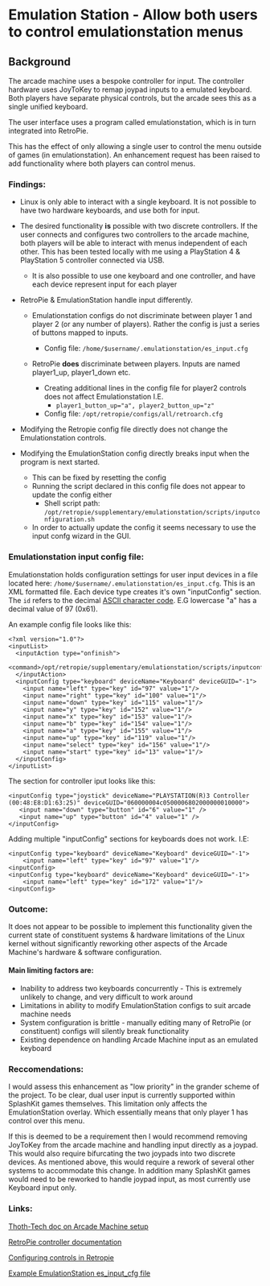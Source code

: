 # Emulation Station - Allow both users to control emulationstation menus

## Background
The arcade machine uses a bespoke controller for input. The controller hardware uses JoyToKey to remap joypad inputs to a emulated keyboard. Both players have separate physical controls, but the arcade sees this as a single unified keyboard. 

The user interface uses a program called emulationstation, which is in turn integrated into RetroPie. 

This has the effect of only allowing a single user to control the menu outside of games (in emulationstation). An enhancement request has been raised to add functionality where both players can control menus.


### Findings:

- Linux is only able to interact with a single keyboard. It is not possible to have two hardware keyboards, and use both for input.

- The desired functionality **is** possible with two discrete controllers. If the user connects and configures two controllers to the arcade machine, both players will be able to interact with menus independent of each other. This has been tested locally with  me using a PlayStation 4 & PlayStation 5 controller connected via USB. 
   - It is also possible to use one keyboard and one controller, and have each device represent input for each player

- RetroPie & EmulationStation handle input differently. 
   - Emulationstation configs do not discriminate between player 1 and player 2 (or any number of players). Rather the config is just a series of buttons mapped to inputs.
      - Config file: `/home/$username/.emulationstation/es_input.cfg`

   - RetroPie **does** discriminate between players. Inputs are named player1_up, player1_down etc.
      - Creating additional lines in the config file for player2 controls does not affect Emulationstation I.E.
         - `player1_button_up="a", player2_button_up="z"`
      - Config file: `/opt/retropie/configs/all/retroarch.cfg`

- Modifying the Retropie config file directly does not change the Emulationstation controls. 
- Modifying the EmulationStation config directly breaks input when the program is next started. 
   - This can be fixed by resetting the config 
   - Running the script  declared in this config file does not appear to update the config either
      - Shell script path: `/opt/retropie/supplementary/emulationstation/scripts/inputconfiguration.sh`
   - In order to actually update the config it seems necessary to use the input confg wizard in the GUI.


### Emulationstation input config file: 
Emulationstation holds configuration settings for user input devices in a file located here: `/home/$username/.emulationstation/es_input.cfg`. This is an XML  formatted file. Each device type creates it's own "inputConfig" section. The `id` refers to the decimal [ASCII character code](https://www.ascii-code.com/). E.G lowercase "a" has a decimal value of 97 (0x61). 

An example config file looks like this: 
```
<?xml version="1.0"?>
<inputList>
  <inputAction type="onfinish">
    <command>/opt/retropie/supplementary/emulationstation/scripts/inputconfiguration.sh</command>
  </inputAction>
  <inputConfig type="keyboard" deviceName="Keyboard" deviceGUID="-1">
    <input name="left" type="key" id="97" value="1"/>
    <input name="right" type="key" id="100" value="1"/>
    <input name="down" type="key" id="115" value="1"/>
    <input name="y" type="key" id="152" value="1"/>
    <input name="x" type="key" id="153" value="1"/>
    <input name="b" type="key" id="154" value="1"/>
    <input name="a" type="key" id="155" value="1"/>
    <input name="up" type="key" id="119" value="1"/>
    <input name="select" type="key" id="156" value="1"/>
    <input name="start" type="key" id="13" value="1"/>
  </inputConfig>
</inputList>
```

The section for controller iput looks like this:
```
<inputConfig type="joystick" deviceName="PLAYSTATION(R)3 Controller (00:48:E8:D1:63:25)" deviceGUID="060000004c0500006802000000010000">
   <input name="down" type="button" id="6" value="1" />
   <input name="up" type="button" id="4" value="1" />
</inputConfig>
```

Adding multiple "inputConfig" sections for keyboards does not work. I.E: 
```
<inputConfig type="keyboard" deviceName="Keyboard" deviceGUID="-1">
    <input name="left" type="key" id="97" value="1"/>
<inputConfig>
<inputConfig type="keyboard" deviceName="Keyboard" deviceGUID="-1">
    <input name="left" type="key" id="172" value="1"/>
<inputConfig>
```

### Outcome: 
It does not appear to be possible to implement this functionality given the current state of constituent systems & hardware limitations of the Linux kernel without significantly reworking other aspects of the Arcade Machine's hardware & software configuration. 

#### Main limiting factors are:
   - Inability to address two  keyboards concurrently - This is extremely unlikely to change, and very difficult to work around
   - Limitations in ability to modify EmulationStation configs to suit arcade machine needs
   - System configuration is brittle - manually editing many of RetroPie (or constituent) configs will silently break functionality
   - Existing dependence on handling Arcade Machine input as an emulated keyboard

### Reccomendations:
I would assess this enhancement as "low priority" in the grander scheme of the project. To be clear, dual user input is currently supported within SplashKit games themselves. This limitation only affects the EmulationStation overlay. Which essentially means that only player 1 has control over this menu. 

If this is deemed to be a requirement then I would recommend removing JoyToKey from the arcade machine and handling input directly as a joypad. This would also require bifurcating the two joypads into two discrete devices. As mentioned above, this would require a rework of several other systems to accommodate this change. In addition many SplashKit games would need to be reworked to handle joypad input, as most currently use Keyboard input only. 

### Links:
[Thoth-Tech doc on Arcade Machine setup](https://github.com/thoth-tech/documentation/blob/main/docs/Splashkit/Applications/Arcade%20Machines/Arcade%20Machine%20Setup/Setup%20Arcade%20Machine.md)

[RetroPie controller documentation](https://retropie.org.uk/docs/RetroArch-Configuration/#hardcoded-configurations)

[Configuring controls in Retropie](https://retropie.org.uk/docs/Controller-Configuration/)

[Example EmulationStation es_input_cfg file](https://gist.github.com/neolao/e4d5960c4ee1e8ed5291)
